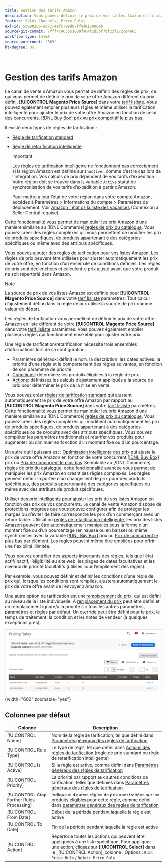 ```yaml
---
title: Gestion des tarifs Amazon
description: Vous pouvez définir le prix de vos listes Amazon en fonction des règles de prix de votre boutique en ligne.
feature: Sales Channels, Price Rules
exl-id: 5c990206-ac72-4ef5-9ed0-ff8d816096eb
source-git-commit: 7fff4c463551089fb64f2d5bf7bf23f272ce4663
workflow-type: tm+mt
source-wordcount: '863'
ht-degree: 0%

---
```


# Gestion des tarifs Amazon

Le canal de vente d’Amazon vous permet de définir des règles de prix, ce qui vous permet de définir le prix de votre offre Amazon différent du prix défini. **[!UICONTROL Magento Price Source]** dans votre [tarif lisliste](./listing-price.md). Vous pouvez également empiler plusieurs règles et même utiliser la tarification intelligente pour ajuster le prix de votre offre Amazon en fonction de celui des concurrents. [[!DNL Buy Box]](./buy-box-competitor-pricing.md) prix ou [prix compétitif le plus bas](./lowest-competitor-pricing.md).

Il existe deux types de règles de tarification :

- [Règle de tarification standard](./standard-price-rules.md)
- [Règle de retarification intelligente](./intelligent-repricing-rules.md)

  >[!IMPORTANT]
  >
  >Les règles de tarification intelligente ne fonctionnent pas correctement si la région Amazon est définie sur `Inactive` , comme c’est le cas lors de l’intégration. Vos calculs de prix dépendent de vos tarifs d’expédition. Votre région doit se trouver dans la variable `Active` statut de synchronisation de vos tarifs d’expédition à partir d’Amazon.
  >
  >Pour mettre à jour l’état de votre région dans votre compte Amazon, accédez à Paramètres > Informations du compte > Paramètres de déplacement. Voir [Amazon : état de la liste des vacances](https://sellercentral.amazon.com/gp/help/help.html?itemID=200135620) (Connexion à Seller Central requise).

Cette fonctionnalité vous permet de manipuler les prix Amazon d’une manière similaire au [!DNL Commerce] [règles de prix du catalogue](https://experienceleague.adobe.com/docs/commerce-admin/catalog/products/pricing/pricing-advanced.html). Vous pouvez créer des règles complexes qui vous permettent de modifier les prix de produits spécifiques, de produits appartenant à des catégories spécifiques ou même avec des attributs spécifiques.

Vous pouvez ajouter des règles de tarification pour vos listes Amazon. Les règles de prix peuvent être utilisées pour ajuster automatiquement les prix de votre offre, en fonction d’un ensemble de conditions définies. Les règles de prix sont déclenchées et calculent le prix ajusté avant que votre produit ne soit répertorié dans Amazon.

>[!NOTE]
>
>La source de prix de vos listes Amazon est définie pour **[!UICONTROL Magento Price Source]** dans votre [tarif lisliste](./listing-price.md) paramètres. Tout calcul d’ajustement défini dans la règle de prix utilise la source de prix comme valeur de départ.

Les règles de tarification vous permettent de définir le prix de votre offre Amazon en liste différent de votre **[!UICONTROL Magento Price Source]** dans votre [tarif lisliste](./listing-price.md) paramètres. Vous pouvez également empiler plusieurs règles qui fonctionnent ensemble pour ajuster votre prix.

Une règle de tarification/retarification nécessite trois ensembles d’informations lors de sa configuration :

- [Paramètres généraux](./pricing-rule-general-settings.md): définit le nom, la description, les dates actives, la priorité d’une règle et le comportement des règles suivantes, en fonction de son paramètre de priorité.
- [Conditions](./pricing-rule-conditions.md): déterminez les produits éligibles à la règle de prix.
- [Actions](./pricing-rule-actions.md): définissez les calculs d’ajustement appliqués à la source de prix pour déterminer le prix de la mise en vente.

Vous pouvez créer [règles de tarification standard](./standard-price-rules.md) qui ajustent automatiquement le prix de votre offre Amazon par rapport au **[!UICONTROL Magento Price Source]** dans votre [tarif lisliste](./listing-price.md) paramètres. Cette fonctionnalité vous permet de manipuler les prix Amazon d’une manière similaire au [!DNL Commerce] [règles de prix du catalogue](https://experienceleague.adobe.com/docs/commerce-admin/marketing/promotions/catalog-rules/price-rules-catalog.html). Vous pouvez créer des règles complexes qui modifient automatiquement les prix de produits spécifiques, de produits appartenant à des catégories spécifiques ou de produits avec des attributs spécifiques. Vous pouvez compléter les paramètres traditionnels et retarifer vos produits pour augmenter ou diminuer en fonction d’un montant fixe ou d’un pourcentage.

Un autre outil puissant est : [Optimisation intelligente des prix](./intelligent-repricing-rules.md) qui ajuste le prix de votre offre Amazon en fonction de votre concurrent [[!DNL Buy Box]](./buy-box-competitor-pricing.md) prix ou [Prix de concurrent le plus bas](./lowest-competitor-pricing.md). Semblable au [!DNL Commerce] [règles de prix du catalogue](https://experienceleague.adobe.com/docs/commerce-admin/marketing/promotions/catalog-rules/price-rules-catalog.html), cette fonctionnalité avancée vous permet de manipuler les prix Amazon en créant des règles complexes. Les règles peuvent définir la portée d’un changement de prix pour des produits spécifiques, des produits appartenant à des catégories spécifiques ou même avec des attributs de produit spécifiques.

Utiliser des prix intelligents pour ajuster les prix de vos listes Amazon en fonction des prix de vos concurrents. Le canal de vente Amazon dispose de protections intégrées que vous pouvez configurer afin de protéger les marges ou d’éviter de faire correspondre les prix d’un commerçant avec un retour faible. Utilisation [règles de retarification intelligente](./intelligent-repricing-rules.md), les prix des listes Amazon peuvent être automatiquement manipulés sous la forme d’un montant fixe ou d’un pourcentage (en hausse ou en baisse) ou même synchronisés avec la variable [[!DNL Buy Box]](./buy-box-competitor-pricing.md) prix ou [Prix de concurrent le plus bas](./lowest-competitor-pricing.md) par élément. Les règles peuvent même être empilées pour offrir une flexibilité illimitée.

Vous pouvez contrôler des aspects importants des règles, tels que l’état actif/inactif, l’éligibilité au site web, les plages de dates facultatives et les niveaux de priorité facultatifs (utilisés pour l’empilement des règles).

Par exemple, vous pouvez définir et définir les conditions d’une règle de prix qui, lorsque les conditions sont remplies, ajustera automatiquement le prix de votre offre avant de l’envoyer à Amazon.

Une autre option de tarification est une [remplacement du prix](./overrides.md), qui est défini au niveau de la liste individuelle. A [remplacement du prix](./overrides.md) peut être défini et un remplacement ignore/a la priorité sur tous les autres paramètres, paramètres et règles par défaut. Un [override](./overrides.md) peut être défini pour le prix, le temps de traitement, la condition et les notes de vendeur (à quelques exceptions près).

![Règles de tarifs](assets/amazon-pricing-rules.png){width="600" zoomable="yes"}

## Colonnes par défaut

| Colonne | Description |
|--------------------------------------------|------------------------------------------------------------------------------------------------------------------------------------------------------------------------------------------------------|
| [!UICONTROL Name] | Nom de la règle de tarification, tel que défini dans [Paramètres généraux des règles de tarification](./pricing-rule-general-settings.md) |
| [!UICONTROL Rule Type] | Le type de règle, tel que défini dans [Actions des règles de tarification](./pricing-rule-actions.md) (règle de prix standard ou règle de retarification intelligente) |
| [!UICONTROL Is Active] | Si la règle est active, comme défini dans [Paramètres généraux des règles de tarification](./pricing-rule-general-settings.md) |
| [!UICONTROL Priority] | La priorité par rapport aux autres conditions de tarification, telles que définies dans [Paramètres généraux des règles de tarification](./pricing-rule-general-settings.md) |
| [!UICONTROL Stop Further Rules Processing] | Indique si d’autres règles de prix sont traitées sur les produits éligibles pour cette règle, comme défini dans [paramètres généraux des règles de tarification](./pricing-rule-general-settings.md) |
| [!UICONTROL From Date] | Début de la période pendant laquelle la règle est active |
| [!UICONTROL To Date] | Fin de la période pendant laquelle la règle est active |
| [!UICONTROL Action] | Répertorie toutes les actions qui peuvent être appliquées à une liste spécifique. Pour appliquer une action, cliquez sur **[!UICONTROL Select]** dans le _[!UICONTROL Action]_colonne . Options : `Edit Price Rule` / `Delete Price Rule` |
